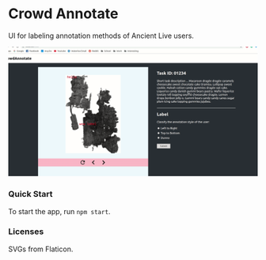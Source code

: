 # Crowd Annotate

UI for labeling annotation methods of Ancient Live users.

![](demo.gif)

### Quick Start

To start the app, run `npm start`.

### Licenses

SVGs from Flaticon.
